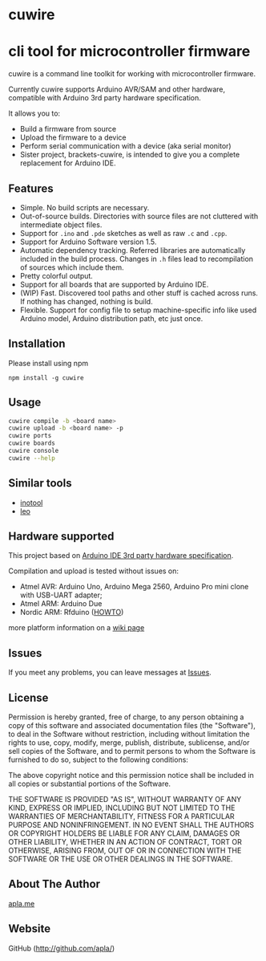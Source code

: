 # cuwire
cli tool for microcontroller firmware
====================

cuwire is a command line toolkit for working with microcontroller firmware.

Currently cuwire supports Arduino AVR/SAM and other hardware, compatible with
Arduino 3rd party hardware specification.

It allows you to:

 * Build a firmware from source
 * Upload the firmware to a device
 * Perform serial communication with a device (aka serial monitor)
 * Sister project, brackets-cuwire, is intended to give you a complete replacement for Arduino IDE.

## Features

 * Simple. No build scripts are necessary.
 * Out-of-source builds. Directories with source files are not cluttered with intermediate object files.
 * Support for `.ino` and `.pde` sketches as well as raw `.c` and `.cpp`.
 * Support for Arduino Software version 1.5.
 * Automatic dependency tracking. Referred libraries are automatically included in the build process. Changes in `.h` files lead to recompilation of sources which include them.
 * Pretty colorful output.
 * Support for all boards that are supported by Arduino IDE.
 * (WIP) Fast. Discovered tool paths and other stuff is cached across runs. If nothing has changed, nothing is build.
 * Flexible. Support for config file to setup machine-specific info like used Arduino model, Arduino distribution path, etc just once.

## Installation

Please install using npm

`npm install -g cuwire`

## Usage

``` sh
cuwire compile -b <board name>
cuwire upload -b <board name> -p
cuwire ports
cuwire boards
cuwire console
cuwire --help
```

## Similar tools

 * [inotool](https://github.com/amperka/ino)
 * [leo](https://github.com/AdamMagaluk/leo)

## Hardware supported

This project based on [Arduino IDE 3rd party hardware specification](https://github.com/arduino/Arduino/wiki/Arduino-IDE-1.5---3rd-party-Hardware-specification).

Compilation and upload is tested without issues on:

 * Atmel AVR: Arduino Uno, Arduino Mega 2560, Arduino Pro mini clone with USB-UART adapter;
 * Atmel ARM: Arduino Due
 * Nordic ARM: Rfduino ([HOWTO](https://github.com/apla/cuwire/wiki/PlatformsRFduino))

more platform information on a [wiki page](https://github.com/apla/cuwire/wiki/PlatformsRFduino)

## Issues
If you meet any problems, you can leave messages at [Issues](https://github.com/apla/cuwire/issues).

## License
Permission is hereby granted, free of charge, to any person obtaining a copy of this software and associated
documentation files (the "Software"), to deal in the Software without restriction, including without limitation
the rights to use, copy, modify, merge, publish, distribute, sublicense, and/or sell copies of the Software,
and to permit persons to whom the Software is furnished to do so, subject to the following conditions:

The above copyright notice and this permission notice shall be included in all copies or substantial portions
of the Software.

THE SOFTWARE IS PROVIDED "AS IS", WITHOUT WARRANTY OF ANY KIND, EXPRESS OR IMPLIED, INCLUDING BUT NOT LIMITED
TO THE WARRANTIES OF MERCHANTABILITY, FITNESS FOR A PARTICULAR PURPOSE AND NONINFRINGEMENT. IN NO EVENT SHALL
THE AUTHORS OR COPYRIGHT HOLDERS BE LIABLE FOR ANY CLAIM, DAMAGES OR OTHER LIABILITY, WHETHER IN AN ACTION OF
CONTRACT, TORT OR OTHERWISE, ARISING FROM, OUT OF OR IN CONNECTION WITH THE SOFTWARE OR THE USE OR OTHER
DEALINGS IN THE SOFTWARE.

## About The Author
[apla.me](http://apla.me)

## Website
GitHub (http://github.com/apla/)


